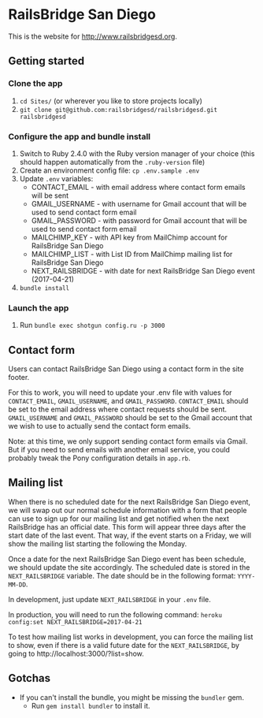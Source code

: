 # RailsBridge San Diego

This is the website for http://www.railsbridgesd.org.

## Getting started

### Clone the app
1. `cd Sites/` (or wherever you like to store projects locally)
2. `git clone git@github.com:railsbridgesd/railsbridgesd.git railsbridgesd`

### Configure the app and bundle install
1. Switch to Ruby 2.4.0 with the Ruby version manager of your choice (this
should happen automatically from the `.ruby-version` file)
2. Create an environment config file: `cp .env.sample .env`
3. Update `.env` variables:   
   - CONTACT_EMAIL    - with email address where contact form emails will be sent
   - GMAIL_USERNAME   - with username for Gmail account that will be used to send contact form email
   - GMAIL_PASSWORD   - with password for Gmail account that will be used to send contact form email
   - MAILCHIMP_KEY    - with API key from MailChimp account for RailsBridge San Diego
   - MAILCHIMP_LIST   - with List ID from MailChimp mailing list for RailsBridge San Diego
   - NEXT_RAILSBRIDGE - with date for next RailsBridge San Diego event (2017-04-21)
4. `bundle install`

### Launch the app
1. Run `bundle exec shotgun config.ru -p 3000`

## Contact form
Users can contact RailsBridge San Diego using a contact form in the site footer.

For this to work, you will need to update your .env file with values for `CONTACT_EMAIL`, `GMAIL_USERNAME`, and `GMAIL_PASSWORD`. `CONTACT_EMAIL` should be set to the email address where contact requests should be sent. `GMAIL_USERNAME` and `GMAIL_PASSWORD` should be set to the Gmail account that we wish to use to actually send the contact form emails.

Note: at this time, we only support sending contact form emails via Gmail. But if you need to send emails with another email service, you could probably tweak the Pony configuration details in `app.rb`.

## Mailing list
When there is no scheduled date for the next RailsBridge San Diego event, we will swap out our normal schedule information with a form that people can use to sign up for our mailing list and get notified when the next RailsBridge has an official date. This form will appear three days after the start date of the last event. That way, if the event starts on a Friday, we will show the mailing list starting the following the Monday.

Once a date for the next RailsBridge San Diego event has been schedule, we should update the site accordingly. The scheduled date is stored in the `NEXT_RAILSBRIDGE` variable. The date should be in the following format: `YYYY-MM-DD`.

In development, just update `NEXT_RAILSBRIDGE` in your `.env` file.

In production, you will need to run the following command:
`heroku config:set NEXT_RAILSBRIDGE=2017-04-21`

To test how mailing list works in development, you can force the mailing list to show, even if there is a valid future date for the `NEXT_RAILSBRIDGE`, by going to http://localhost:3000/?list=show.

## Gotchas

- If you can't install the bundle, you might be missing the `bundler` gem.
  - Run `gem install bundler` to install it.
